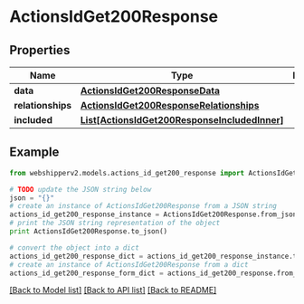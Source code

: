 # ActionsIdGet200Response


## Properties
Name | Type | Description | Notes
------------ | ------------- | ------------- | -------------
**data** | [**ActionsIdGet200ResponseData**](ActionsIdGet200ResponseData.md) |  | [optional] 
**relationships** | [**ActionsIdGet200ResponseRelationships**](ActionsIdGet200ResponseRelationships.md) |  | [optional] 
**included** | [**List[ActionsIdGet200ResponseIncludedInner]**](ActionsIdGet200ResponseIncludedInner.md) |  | [optional] 

## Example

```python
from webshipperv2.models.actions_id_get200_response import ActionsIdGet200Response

# TODO update the JSON string below
json = "{}"
# create an instance of ActionsIdGet200Response from a JSON string
actions_id_get200_response_instance = ActionsIdGet200Response.from_json(json)
# print the JSON string representation of the object
print ActionsIdGet200Response.to_json()

# convert the object into a dict
actions_id_get200_response_dict = actions_id_get200_response_instance.to_dict()
# create an instance of ActionsIdGet200Response from a dict
actions_id_get200_response_form_dict = actions_id_get200_response.from_dict(actions_id_get200_response_dict)
```
[[Back to Model list]](../README.md#documentation-for-models) [[Back to API list]](../README.md#documentation-for-api-endpoints) [[Back to README]](../README.md)


